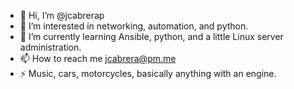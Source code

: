 - 👋 Hi, I’m @jcabrerap
- 👀 I’m interested in networking, automation, and python.
- 🌱 I’m currently learning Ansible, python, and a little Linux server administration.
- 📫 How to reach me jcabrera@pm.me
- ⚡ Music, cars, motorcycles, basically anything with an engine.

<!---
jcabrerap/jcabrerap is a ✨ special ✨ repository because its `README.md` (this file) appears on your GitHub profile.
You can click the Preview link to take a look at your changes.
--->
